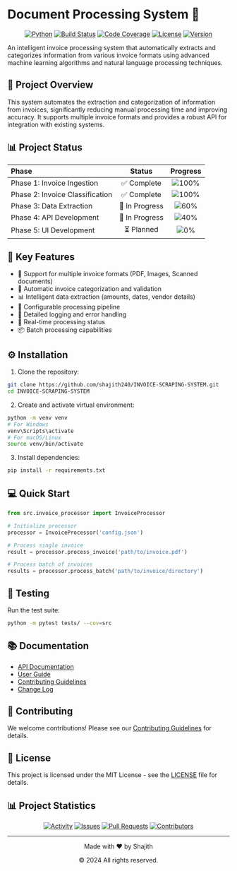 # Document Processing System 📄

<div align="center">

[![Python](https://img.shields.io/badge/Python-3.8%2B-blue)](https://www.python.org/)
[![Build Status](https://img.shields.io/github/workflow/status/shajith240/INVOICE-SCRAPING-SYSTEM/Tests/main)](https://github.com/shajith240/INVOICE-SCRAPING-SYSTEM/actions)
[![Code Coverage](https://img.shields.io/codecov/c/github/shajith240/INVOICE-SCRAPING-SYSTEM/main)](https://codecov.io/gh/shajith240/INVOICE-SCRAPING-SYSTEM)
[![License](https://img.shields.io/github/license/shajith240/INVOICE-SCRAPING-SYSTEM)](https://github.com/shajith240/INVOICE-SCRAPING-SYSTEM/blob/main/LICENSE)
[![Version](https://img.shields.io/github/v/release/shajith240/INVOICE-SCRAPING-SYSTEM)](https://github.com/shajith240/INVOICE-SCRAPING-SYSTEM/releases)

</div>

An intelligent invoice processing system that automatically extracts and categorizes information from various invoice formats using advanced machine learning algorithms and natural language processing techniques.

## 🎯 Project Overview

This system automates the extraction and categorization of information from invoices, significantly reducing manual processing time and improving accuracy. It supports multiple invoice formats and provides a robust API for integration with existing systems.

## 📊 Project Status

<div align="center">

| Phase | Status | Progress |
|:------|:------:|:--------:|
| Phase 1: Invoice Ingestion | ✅ Complete | ![100%](https://progress-bar.dev/100) |
| Phase 2: Invoice Classification | ✅ Complete | ![100%](https://progress-bar.dev/100) |
| Phase 3: Data Extraction | 🚧 In Progress | ![60%](https://progress-bar.dev/60) |
| Phase 4: API Development | 🚧 In Progress | ![40%](https://progress-bar.dev/40) |
| Phase 5: UI Development | ⏳ Planned | ![0%](https://progress-bar.dev/0) |

</div>

## 🚀 Key Features

- 📄 Support for multiple invoice formats (PDF, Images, Scanned documents)
- 🤖 Automatic invoice categorization and validation
- 📊 Intelligent data extraction (amounts, dates, vendor details)
- 🔄 Configurable processing pipeline
- 📝 Detailed logging and error handling
- 🔄 Real-time processing status
- 📦 Batch processing capabilities

## ⚙️ Installation

1. Clone the repository:
```bash
git clone https://github.com/shajith240/INVOICE-SCRAPING-SYSTEM.git
cd INVOICE-SCRAPING-SYSTEM
```

2. Create and activate virtual environment:
```bash
python -m venv venv
# For Windows
venv\Scripts\activate
# For macOS/Linux
source venv/bin/activate
```

3. Install dependencies:
```bash
pip install -r requirements.txt
```

## 💻 Quick Start

```python
from src.invoice_processor import InvoiceProcessor

# Initialize processor
processor = InvoiceProcessor('config.json')

# Process single invoice
result = processor.process_invoice('path/to/invoice.pdf')

# Process batch of invoices
results = processor.process_batch('path/to/invoice/directory')
```

## 🧪 Testing

Run the test suite:
```bash
python -m pytest tests/ --cov=src
```

## 📚 Documentation

- [API Documentation](https://github.com/shajith240/INVOICE-SCRAPING-SYSTEM/wiki/API-Documentation)
- [User Guide](https://github.com/shajith240/INVOICE-SCRAPING-SYSTEM/wiki/User-Guide)
- [Contributing Guidelines](https://github.com/shajith240/INVOICE-SCRAPING-SYSTEM/blob/main/CONTRIBUTING.md)
- [Change Log](https://github.com/shajith240/INVOICE-SCRAPING-SYSTEM/blob/main/CHANGELOG.md)

## 🤝 Contributing

We welcome contributions! Please see our [Contributing Guidelines](CONTRIBUTING.md) for details.

## 📄 License

This project is licensed under the MIT License - see the [LICENSE](LICENSE) file for details.

## 📊 Project Statistics

<div align="center">

[![Activity](https://img.shields.io/github/commit-activity/m/shajith240/INVOICE-SCRAPING-SYSTEM)](https://github.com/shajith240/INVOICE-SCRAPING-SYSTEM/commits/main)
[![Issues](https://img.shields.io/github/issues/shajith240/INVOICE-SCRAPING-SYSTEM)](https://github.com/shajith240/INVOICE-SCRAPING-SYSTEM/issues)
[![Pull Requests](https://img.shields.io/github/issues-pr/shajith240/INVOICE-SCRAPING-SYSTEM)](https://github.com/shajith240/INVOICE-SCRAPING-SYSTEM/pulls)
[![Contributors](https://img.shields.io/github/contributors/shajith240/INVOICE-SCRAPING-SYSTEM)](https://github.com/shajith240/INVOICE-SCRAPING-SYSTEM/graphs/contributors)

</div>

---

<div align="center">
<p>Made with ❤️ by Shajith</p>
<p>© 2024 All rights reserved.</p>
</div>

